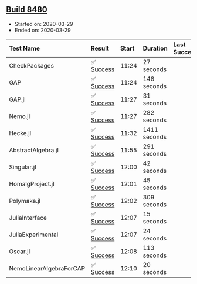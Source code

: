 ## [Build 8480](https://oscarci.mathematik.uni-kl.de/job/oscar/8480/)

* Started on: 2020-03-29
* Ended on: 2020-03-29

| Test Name    | Result | Start | Duration | Last Success | First Failure |
|:-------------|:-------|:------|:---------|:-------------|:--------------|
| CheckPackages | ✅ [Success](https://oscarci.mathematik.uni-kl.de/job/oscar/8480/artifact/logs/build-8480/CheckPackages.log) | 11:24 | 27 seconds |  |  |
| GAP | ✅ [Success](https://oscarci.mathematik.uni-kl.de/job/oscar/8480/artifact/logs/build-8480/GAP.log) | 11:24 | 148 seconds |  |  |
| GAP.jl | ✅ [Success](https://oscarci.mathematik.uni-kl.de/job/oscar/8480/artifact/logs/build-8480/GAP.jl.log) | 11:27 | 31 seconds |  |  |
| Nemo.jl | ✅ [Success](https://oscarci.mathematik.uni-kl.de/job/oscar/8480/artifact/logs/build-8480/Nemo.jl.log) | 11:27 | 282 seconds |  |  |
| Hecke.jl | ✅ [Success](https://oscarci.mathematik.uni-kl.de/job/oscar/8480/artifact/logs/build-8480/Hecke.jl.log) | 11:32 | 1411 seconds |  |  |
| AbstractAlgebra.jl | ✅ [Success](https://oscarci.mathematik.uni-kl.de/job/oscar/8480/artifact/logs/build-8480/AbstractAlgebra.jl.log) | 11:55 | 291 seconds |  |  |
| Singular.jl | ✅ [Success](https://oscarci.mathematik.uni-kl.de/job/oscar/8480/artifact/logs/build-8480/Singular.jl.log) | 12:00 | 42 seconds |  |  |
| HomalgProject.jl | ✅ [Success](https://oscarci.mathematik.uni-kl.de/job/oscar/8480/artifact/logs/build-8480/HomalgProject.jl.log) | 12:01 | 45 seconds |  |  |
| Polymake.jl | ✅ [Success](https://oscarci.mathematik.uni-kl.de/job/oscar/8480/artifact/logs/build-8480/Polymake.jl.log) | 12:02 | 309 seconds |  |  |
| JuliaInterface | ✅ [Success](https://oscarci.mathematik.uni-kl.de/job/oscar/8480/artifact/logs/build-8480/JuliaInterface.log) | 12:07 | 15 seconds |  |  |
| JuliaExperimental | ✅ [Success](https://oscarci.mathematik.uni-kl.de/job/oscar/8480/artifact/logs/build-8480/JuliaExperimental.log) | 12:07 | 24 seconds |  |  |
| Oscar.jl | ✅ [Success](https://oscarci.mathematik.uni-kl.de/job/oscar/8480/artifact/logs/build-8480/Oscar.jl.log) | 12:08 | 113 seconds |  |  |
| NemoLinearAlgebraForCAP | ✅ [Success](https://oscarci.mathematik.uni-kl.de/job/oscar/8480/artifact/logs/build-8480/NemoLinearAlgebraForCAP.log) | 12:10 | 20 seconds |  |  |
